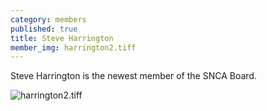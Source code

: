 ```yaml
---
category: members
published: true
title: Steve Harrington
member_img: harrington2.tiff
---
```


Steve Harrington is the newest member of the SNCA Board.

![harrington2.tiff](/public/images/harrington2.tiff)
